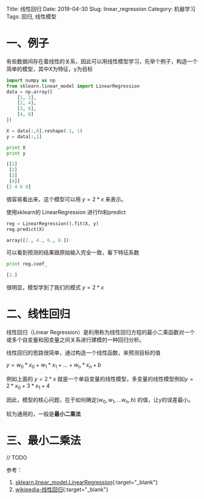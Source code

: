 Title: 线性回归
Date: 2019-04-30
Slug: linear_regression
Category: 机器学习
Tags: 回归, 线性模型

# 一、例子

有些数据间存在着线性的关系，因此可以用线性模型学习，先举个例子，构造一个简单的模型，其中X为特征，y为目标

```python
import numpy as np
from sklearn.linear_model import LinearRegression
data = np.array([
    [1, 2], 
    [2, 4], 
    [3, 6], 
    [4, 8]
])

X = data[:,0].reshape(-1, 1)
y = data[:,1]

print X
print y
```

```python
[[1]
 [2]
 [3]
 [4]]
[2 4 6 8]
```

很容易看出来，这个模型可以用 $y=2*x$ 来表示。

使用sklearn的 LinearRegression 进行fit和predict
```python
reg = LinearRegression().fit(X, y)
reg.predict(X)
```

```python
array([2., 4., 6., 8.])
```

可以看到预测的结果跟原始输入完全一致，看下特征系数

```python
print reg.coef_
```
```python
[2.]
```

很明显，模型学到了我们的模式 $y=2*x$ 

# 二、线性回归

线性回归（Linear Regression）是利用称为线性回归方程的最小二乘函数对一个或多个自变量和因变量之间关系进行建模的一种回归分析。

线性回归的思路很简单，通过构造一个线性函数，来预测目标的值

$y=w_0*x_0 + w_1*x_1 + ... + w_n*x_n + b$

例如上面的 $y=2*x$ 就是一个单自变量的线性模型，多变量的线性模型例如$y=2*x_0 + 3*x_1 + 4$  

因此，模型的核心问题，在于如何确定$(w_0, w_1, ... w_n, b)$ 的值，让y的误差最小。

较为通用的，一般是**最小二乘法**

# 三、最小二乘法

// TODO


参考：

1. [sklearn.linear_model.LinearRegression](https://scikit-learn.org/stable/modules/generated/sklearn.linear_model.LinearRegression.html){:target="_blank"}
2. [wikipedia-线性回归](https://zh.wikipedia.org/wiki/%E7%B7%9A%E6%80%A7%E5%9B%9E%E6%AD%B8){:target="_blank"}
